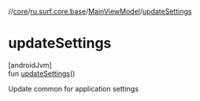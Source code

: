 //[core](../../../index.md)/[ru.surf.core.base](../index.md)/[MainViewModel](index.md)/[updateSettings](update-settings.md)

# updateSettings

[androidJvm]\
fun [updateSettings](update-settings.md)()

Update common for application settings
